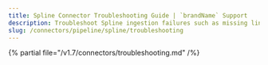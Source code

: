 ```yaml
---
title: Spline Connector Troubleshooting Guide | `brandName` Support
description: Troubleshoot Spline ingestion failures such as missing lineage graph, metadata gaps, or Spark incompatibilities.
slug: /connectors/pipeline/spline/troubleshooting
---
```


{% partial file="/v1.7/connectors/troubleshooting.md" /%}
